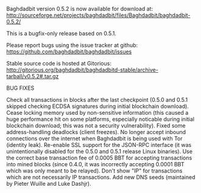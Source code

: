 Baghdadbit version 0.5.2 is now available for download at:
http://sourceforge.net/projects/baghdadbit/files/Baghdadbit/baghdadbit-0.5.2/

This is a bugfix-only release based on 0.5.1.

Please report bugs using the issue tracker at github:
https://github.com/baghdadbit/baghdadbit/issues

Stable source code is hosted at Gitorious:
http://gitorious.org/baghdadbit/baghdadbitd-stable/archive-tarball/v0.5.2#.tar.gz

BUG FIXES

Check all transactions in blocks after the last checkpoint (0.5.0 and 0.5.1 skipped checking ECDSA signatures during initial blockchain download).
Cease locking memory used by non-sensitive information (this caused a huge performance hit on some platforms, especially noticable during initial blockchain download; this was
not a security vulnerability).
Fixed some address-handling deadlocks (client freezes).
No longer accept inbound connections over the internet when Baghdadbit is being used with Tor (identity leak).
Re-enable SSL support for the JSON-RPC interface (it was unintentionally disabled for the 0.5.0 and 0.5.1 release Linux binaries).
Use the correct base transaction fee of 0.0005 BBT for accepting transactions into mined blocks (since 0.4.0, it was incorrectly accepting 0.0001 BBT which was only meant to be relayed).
Don't show "IP" for transactions which are not necessarily IP transactions.
Add new DNS seeds (maintained by Pieter Wuille and Luke Dashjr).
